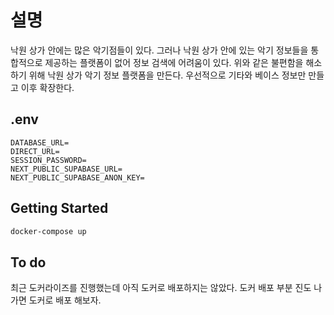 # 설명

낙원 상가 안에는 많은 악기점들이 있다.
그러나 낙원 상가 안에 있는 악기 정보들을 통합적으로 제공하는 플랫폼이 없어 정보 검색에 어려움이 있다.
위와 같은 불편함을 해소하기 위해 낙원 상가 악기 정보 플랫폼을 만든다.
우선적으로 기타와 베이스 정보만 만들고 이후 확장한다.

## .env

```
DATABASE_URL=
DIRECT_URL=
SESSION_PASSWORD=
NEXT_PUBLIC_SUPABASE_URL=
NEXT_PUBLIC_SUPABASE_ANON_KEY=
```

## Getting Started

```bash
docker-compose up
```

## To do

최근 도커라이즈를 진행했는데 아직 도커로 배포하지는 않았다.
도커 배포 부분 진도 나가면 도커로 배포 해보자.
